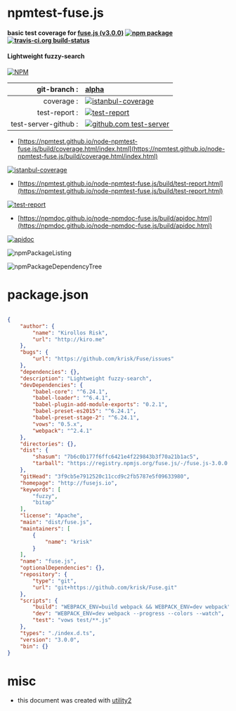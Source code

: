 # npmtest-fuse.js

#### basic test coverage for  [fuse.js (v3.0.0)](http://fusejs.io)  [![npm package](https://img.shields.io/npm/v/npmtest-fuse.js.svg?style=flat-square)](https://www.npmjs.org/package/npmtest-fuse.js) [![travis-ci.org build-status](https://api.travis-ci.org/npmtest/node-npmtest-fuse.js.svg)](https://travis-ci.org/npmtest/node-npmtest-fuse.js)

#### Lightweight fuzzy-search

[![NPM](https://nodei.co/npm/fuse.js.png?downloads=true&downloadRank=true&stars=true)](https://www.npmjs.com/package/fuse.js)

| git-branch : | [alpha](https://github.com/npmtest/node-npmtest-fuse.js/tree/alpha)|
|--:|:--|
| coverage : | [![istanbul-coverage](https://npmtest.github.io/node-npmtest-fuse.js/build/coverage.badge.svg)](https://npmtest.github.io/node-npmtest-fuse.js/build/coverage.html/index.html)|
| test-report : | [![test-report](https://npmtest.github.io/node-npmtest-fuse.js/build/test-report.badge.svg)](https://npmtest.github.io/node-npmtest-fuse.js/build/test-report.html)|
| test-server-github : | [![github.com test-server](https://npmtest.github.io/node-npmtest-fuse.js/GitHub-Mark-32px.png)](https://npmtest.github.io/node-npmtest-fuse.js/build/app/index.html) | | build-artifacts : | [![build-artifacts](https://npmtest.github.io/node-npmtest-fuse.js/glyphicons_144_folder_open.png)](https://github.com/npmtest/node-npmtest-fuse.js/tree/gh-pages/build)|

- [https://npmtest.github.io/node-npmtest-fuse.js/build/coverage.html/index.html](https://npmtest.github.io/node-npmtest-fuse.js/build/coverage.html/index.html)

[![istanbul-coverage](https://npmtest.github.io/node-npmtest-fuse.js/build/screenCapture.buildCi.browser.%252Ftmp%252Fbuild%252Fcoverage.lib.html.png)](https://npmtest.github.io/node-npmtest-fuse.js/build/coverage.html/index.html)

- [https://npmtest.github.io/node-npmtest-fuse.js/build/test-report.html](https://npmtest.github.io/node-npmtest-fuse.js/build/test-report.html)

[![test-report](https://npmtest.github.io/node-npmtest-fuse.js/build/screenCapture.buildCi.browser.%252Ftmp%252Fbuild%252Ftest-report.html.png)](https://npmtest.github.io/node-npmtest-fuse.js/build/test-report.html)

- [https://npmdoc.github.io/node-npmdoc-fuse.js/build/apidoc.html](https://npmdoc.github.io/node-npmdoc-fuse.js/build/apidoc.html)

[![apidoc](https://npmdoc.github.io/node-npmdoc-fuse.js/build/screenCapture.buildCi.browser.%252Ftmp%252Fbuild%252Fapidoc.html.png)](https://npmdoc.github.io/node-npmdoc-fuse.js/build/apidoc.html)

![npmPackageListing](https://npmtest.github.io/node-npmtest-fuse.js/build/screenCapture.npmPackageListing.svg)

![npmPackageDependencyTree](https://npmtest.github.io/node-npmtest-fuse.js/build/screenCapture.npmPackageDependencyTree.svg)



# package.json

```json

{
    "author": {
        "name": "Kirollos Risk",
        "url": "http://kiro.me"
    },
    "bugs": {
        "url": "https://github.com/krisk/Fuse/issues"
    },
    "dependencies": {},
    "description": "Lightweight fuzzy-search",
    "devDependencies": {
        "babel-core": "^6.24.1",
        "babel-loader": "^6.4.1",
        "babel-plugin-add-module-exports": "0.2.1",
        "babel-preset-es2015": "^6.24.1",
        "babel-preset-stage-2": "^6.24.1",
        "vows": "0.5.x",
        "webpack": "^2.4.1"
    },
    "directories": {},
    "dist": {
        "shasum": "7b6c0b177f6ffc6421e4f229843b3f70a21b1ac5",
        "tarball": "https://registry.npmjs.org/fuse.js/-/fuse.js-3.0.0.tgz"
    },
    "gitHead": "3f9cb5e7912520c11ccd9c2fb5787e5f09633980",
    "homepage": "http://fusejs.io",
    "keywords": [
        "fuzzy",
        "bitap"
    ],
    "license": "Apache",
    "main": "dist/fuse.js",
    "maintainers": [
        {
            "name": "krisk"
        }
    ],
    "name": "fuse.js",
    "optionalDependencies": {},
    "repository": {
        "type": "git",
        "url": "git+https://github.com/krisk/Fuse.git"
    },
    "scripts": {
        "build": "WEBPACK_ENV=build webpack && WEBPACK_ENV=dev webpack",
        "dev": "WEBPACK_ENV=dev webpack --progress --colors --watch",
        "test": "vows test/**.js"
    },
    "types": "./index.d.ts",
    "version": "3.0.0",
    "bin": {}
}
```



# misc
- this document was created with [utility2](https://github.com/kaizhu256/node-utility2)

